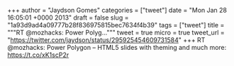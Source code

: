 
+++
author = "Jaydson Gomes"
categories = ["tweet"]
date = "Mon Jan 28 16:05:01 +0000 2013"
draft = false
slug = "1a93d9ad4a09777b28f836975815bec7634f4b39"
tags = ["tweet"]
title = """RT @mozhacks: Power Polyg..."""
tweet = true
micro = true
tweet_url = "https://twitter.com/jaydson/status/295925454609731584"
+++
RT @mozhacks: Power Polygon – HTML5 slides with theming and much more: https://t.co/xK1scP2r
